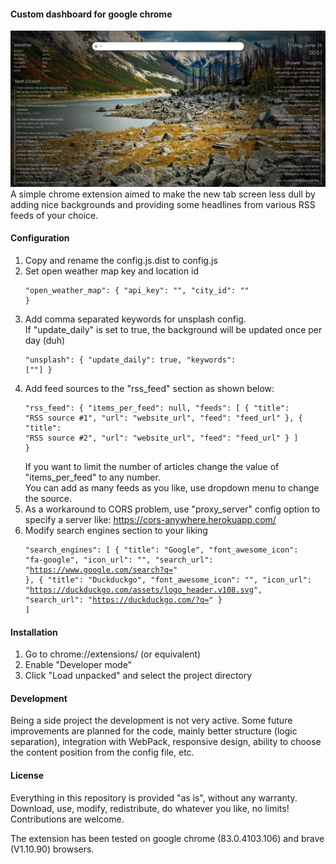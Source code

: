 #### Custom dashboard for google chrome
![Screenshot](screenshot.png?raw=true)
A simple chrome extension aimed to make the new tab screen less dull by adding nice backgrounds and providing some headlines from various RSS feeds of your choice.  

#### Configuration
1. Copy and rename the config.js.dist to config.js
2. Set open weather map key and location id <pre><code>"open_weather_map": {
    "api_key": "",
    "city_id": ""
}</code></pre>
3. Add comma separated keywords for unsplash config.  
  If "update_daily" is set to true, the background will be updated once per day (duh) <pre><code>"unsplash": {
    "update_daily": true,
    "keywords": [""]
}</code></pre>
4. Add feed sources to the "rss_feed" section as shown below: <pre><code>"rss_feed": {
    "items_per_feed": null,
    "feeds": [
        {
            "title": "RSS source #1",
            "url": "website_url",
            "feed": "feed_url"
        },
        {
            "title": "RSS source #2",
            "url": "website_url",
            "feed": "feed_url"
        }
    ]
}</code></pre> 
If you want to limit the number of articles change the value of "items_per_feed" to any number.  
You can add as many feeds as you like, use dropdown menu to change the source.
5. As a workaround to CORS problem, use "proxy_server" config option to specify a server like: https://cors-anywhere.herokuapp.com/
6. Modify search engines section to your liking <pre><code>"search_engines": [
   {
       "title": "Google",
       "font_awesome_icon": "fa-google",
       "icon_url": "",
       "search_url": "https://www.google.com/search?q="
   },
   {
       "title": "Duckduckgo",
       "font_awesome_icon": "",
       "icon_url": "https://duckduckgo.com/assets/logo_header.v108.svg",
       "search_url": "https://duckduckgo.com/?q="
   }
]</code></pre>

#### Installation
1. Go to chrome://extensions/ (or equivalent)
2. Enable "Developer mode"
3. Click "Load unpacked" and select the project directory 

#### Development
Being a side project the development is not very active. Some future improvements are planned for the code, mainly better structure (logic separation), integration with WebPack, responsive design, ability to choose the content position from the config file, etc.  

#### License
Everything in this repository is provided "as is", without any warranty.  
Download, use, modify, redistribute, do whatever you like, no limits!  
Contributions are welcome.


The extension has been tested on google chrome (83.0.4103.106) and brave (V1.10.90) browsers.